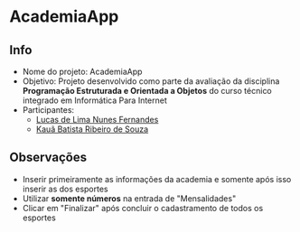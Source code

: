 # AcademiaApp

## Info

- Nome do projeto: AcademiaApp
- Objetivo: Projeto desenvolvido como parte da avaliação da disciplina **Programação Estruturada e Orientada a Objetos** do curso técnico integrado em Informática Para Internet
- Participantes:
  - [Lucas de Lima Nunes Fernandes](https://github.com/monzadrifteiro/)
  - [Kauã Batista Ribeiro de Souza](https://github.com/kuabrs/)

## Observações

- Inserir primeiramente as informações da academia e somente após isso inserir as dos esportes
- Utilizar **somente números** na entrada de "Mensalidades"
- Clicar em "Finalizar" após concluir o cadastramento de todos os esportes
